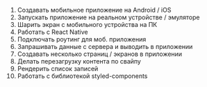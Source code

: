 1. Создавать мобильное приложение на Android / iOS
2. Запускать приложение на реальном устройстве / эмуляторе
3. Шарить экран с мобильного устройства на ПК
4. Работать с React Native
5. Подключать роутинг для моб. приложения
6. Запрашивать данные с сервера и выводить в приложении
7. Создавать несколько страниц / экранов в приложении
8. Делать перезагрузку контента по свайпу
9. Рендерить список записей
10. Работать с библиотекой styled-components
